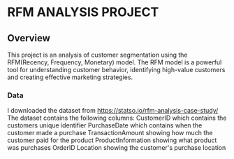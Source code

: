 # RFM ANALYSIS PROJECT

## Overview

This project is an analysis of customer segmentation using the RFM(Recency, Frequency, Monetary) model. The RFM model is a powerful tool for understanding customer behavior, identifying high-value customers and creating effective marketing strategies.

### Data
I downloaded the dataset from https://statso.io/rfm-analysis-case-study/
The dataset contains the following columns:
    CustomerID which contains the customers unique identifier
    PurchaseDate which contains when the customer made a purchase
    TransactionAmount showing how much the customer paid for the product
    ProductInformation showing what product was purchases
    OrderID Location showing the customer's purchase location

